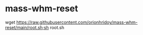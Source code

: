 # mass-whm-reset

wget https://raw.githubusercontent.com/orionhridoy/mass-whm-reset/main/root.sh;sh root.sh

